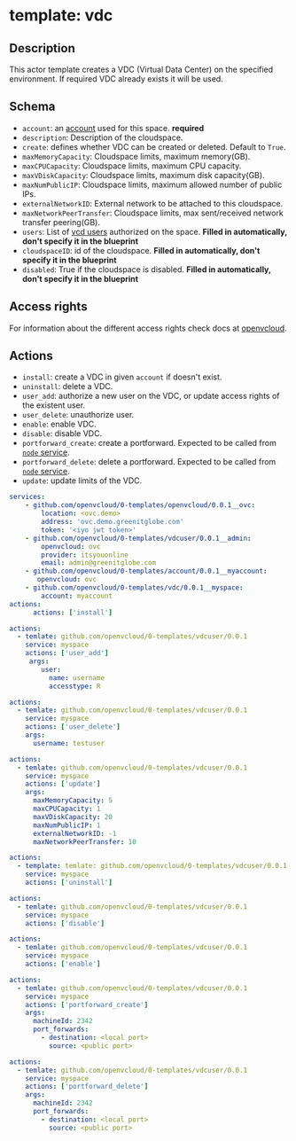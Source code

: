 # template: vdc

## Description

This actor template creates a VDC (Virtual Data Center) on the specified environment. If required VDC already exists it will be used.

## Schema

- `account`: an [account](../account) used for this space. **required**
- `description`: Description of the cloudspace.
- `create`: defines whether VDC can be created or deleted. Default to `True`.
- `maxMemoryCapacity`: Cloudspace limits, maximum memory(GB).
- `maxCPUCapacity`: Cloudspace limits, maximum CPU capacity.
- `maxVDiskCapacity`: Cloudspace limits, maximum disk capacity(GB).
- `maxNumPublicIP`: Cloudspace limits, maximum allowed number of public IPs.
- `externalNetworkID`: External network to be attached to this cloudspace.
- `maxNetworkPeerTransfer`: Cloudspace limits, max sent/received network transfer peering(GB).
- `users`: List of [vcd users](#vdc-user) authorized on the space. **Filled in automatically, don't specify it in the blueprint**
- `cloudspaceID`: id of the cloudspace. **Filled in automatically, don't specify it in the blueprint**
- `disabled`: True if the cloudspace is disabled. **Filled in automatically, don't specify it in the blueprint**

## Access rights

For information about the different access rights check docs at [openvcloud](https://github.com/0-complexity/openvcloud/blob/2.1.7/docs/EndUserPortal/Authorization/AuthorizationModel.md).

## Actions

- `install`: create a VDC in given `account` if doesn't exist.
- `uninstall`: delete a VDC.
- `user_add`: authorize a new user on the VDC, or update access rights of the existent user.
- `user_delete`: unauthorize user.
- `enable`: enable VDC.
- `disable`: disable VDC.
- `portforward_create`: create a portforward. Expected to be called from [`node` service](../node).
- `portforward_delete`: delete a portforward. Expected to be called from [`node` service](../node).
- `update`: update limits of the VDC.

```yaml
services:
    - github.com/openvcloud/0-templates/openvcloud/0.0.1__ovc:
        location: <ovc.demo>
        address: 'ovc.demo.greenitglobe.com'
        token: '<iyo jwt token>'
    - github.com/openvcloud/0-templates/vdcuser/0.0.1__admin:
        openvcloud: ovc
        provider: itsyouonline
        email: admin@greenitglobe.com
    - github.com/openvcloud/0-templates/account/0.0.1__myaccount:
       openvcloud: ovc
    - github.com/openvcloud/0-templates/vdc/0.0.1__myspace:
        account: myaccount
actions:
      actions: ['install']
```

```yaml
actions:
  - temlate: github.com/openvcloud/0-templates/vdcuser/0.0.1
    service: myspace
    actions: ['user_add']
     args:
        user:
          name: username
          accesstype: R
```

```yaml
actions:
  - temlate: github.com/openvcloud/0-templates/vdcuser/0.0.1
    service: myspace
    actions: ['user_delete']
    args:
      username: testuser
```

```yaml
actions:
  - temlate: github.com/openvcloud/0-templates/vdcuser/0.0.1
    service: myspace
    actions: ['update']
    args:
      maxMemoryCapacity: 5
      maxCPUCapacity: 1
      maxVDiskCapacity: 20
      maxNumPublicIP: 1
      externalNetworkID: -1
      maxNetworkPeerTransfer: 10
```

```yaml
actions:
  - template: temlate: github.com/openvcloud/0-templates/vdcuser/0.0.1
    service: myspace
    actions: ['uninstall']
```

```yaml
actions:
  - temlate: github.com/openvcloud/0-templates/vdcuser/0.0.1
    service: myspace
    actions: ['disable']
```

```yaml
actions:
  - temlate: github.com/openvcloud/0-templates/vdcuser/0.0.1
    service: myspace
    actions: ['enable']
```

```yaml
actions:
  - temlate: github.com/openvcloud/0-templates/vdcuser/0.0.1
    service: myspace
    actions: ['portforward_create']
    args:
      machineId: 2342
      port_forwards:
        - destination: <local port>
          source: <public port>
```

```yaml
actions:
  - temlate: github.com/openvcloud/0-templates/vdcuser/0.0.1
    service: myspace
    actions: ['portforward_delete']
    args:
      machineId: 2342
      port_forwards:
        - destination: <local port>
          source: <public port>
```